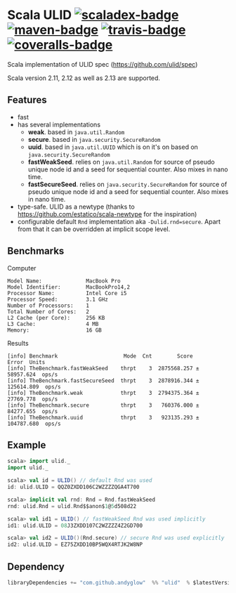 Scala ULID [![scaladex-badge][]][scaladex] [![maven-badge][]][maven] [![travis-badge][]][travis] [![coveralls-badge][]][coveralls]
==========

[scaladex]:            https://index.scala-lang.org/com.github.andyglow/scala-ulid
[scaladex-badge]:      https://index.scala-lang.org/com.github.andyglow/scala-ulid/latest.svg
[travis]:              https://travis-ci.org/andyglow/scala-ulid
[travis-badge]:        https://travis-ci.org/andyglow/scala-ulid.svg?branch=master
[coveralls]:           https://coveralls.io/github/andyglow/scala-ulid?branch=master
[coveralls-badge]:     https://coveralls.io/repos/github/andyglow/scala-ulid/badge.svg?branch=master
[maven]:               https://search.maven.org/#search%7Cga%7C1%7Cscala-ulid
[maven-badge]:         https://img.shields.io/nexus/r/https/oss.sonatype.org/com.github.andyglow/ulid_2.13.svg?color=green

Scala implementation of ULID spec (https://github.com/ulid/spec)

Scala version 2.11, 2.12 as well as 2.13 are supported.

Features
--------
- fast
- has several implementations
  - **weak**. based in `java.util.Random`
  - **secure**. based in `java.security.SecureRandom`
  - **uuid**. based in `java.util.UUID` which is on it's on based on `java.security.SecureRandom`
  - **fastWeakSeed**. relies on `java.util.Random` for source of pseudo unique node id and a seed for sequential counter. Also mixes in nano time. 
  - **fastSecureSeed**. relies on `java.security.SecureRandom` for source of pseudo unique node id and a seed for sequential counter. Also mixes in nano time. 
- type-safe. ULID as a newtype (thanks to https://github.com/estatico/scala-newtype for the inspiration)
- configurable default `Rnd` implementation aka `-Dulid.rnd=secure`. Apart from that it can be overridden at implicit scope level.

Benchmarks
----------
Computer
```
Model Name:              MacBook Pro
Model Identifier:        MacBookPro14,2
Processor Name:          Intel Core i5
Processor Speed:         3.1 GHz
Number of Processors:    1
Total Number of Cores:   2
L2 Cache (per Core):     256 KB
L3 Cache:                4 MB
Memory:                  16 GB
```

Results 
```
[info] Benchmark                     Mode  Cnt        Score        Error  Units
[info] TheBenchmark.fastWeakSeed    thrpt    3  2875568.257 ±  58957.624  ops/s
[info] TheBenchmark.fastSecureSeed  thrpt    3  2878916.344 ± 125614.809  ops/s
[info] TheBenchmark.weak            thrpt    3  2794375.364 ±  27769.778  ops/s
[info] TheBenchmark.secure          thrpt    3   760376.000 ±  84277.655  ops/s
[info] TheBenchmark.uuid            thrpt    3   923135.293 ± 104787.680  ops/s
```

Example
-------
```scala
scala> import ulid._
import ulid._

scala> val id = ULID() // default Rnd was used
id: ulid.ULID = QQZ0ZXDD106C2WZZZZQGA4T700

scala> implicit val rnd: Rnd = Rnd.fastWeakSeed
rnd: ulid.Rnd = ulid.Rnd$$anon$1@5d508d22

scala> val id1 = ULID() // fastWeakSeed Rnd was used implicitly
id1: ulid.ULID = 08J3ZXDD107C2WZZZZ4Z2GD700

scala> val id2 = ULID()(Rnd.secure) // secure Rnd was used explicitly
id2: ulid.ULID = EZ75ZXDD10BP5WQX4RTJK2W8NP
```

Dependency
----------
```scala
libraryDependencies += "com.github.andyglow"  %% "ulid"  % $latestVersion
```